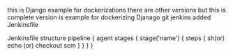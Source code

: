 
this is Django example for dockerizations there are other versions but this is complete version 
 is example for dockerizing Djanago git jenkins
added Jenkinsfile

Jenkinsfile structure 
pipeline {
agent <node label>
 stages
 {
 stage('name')
 {
 steps {
 sh(or) echo (or) checkout scm 
 }
 }
 }
 }
